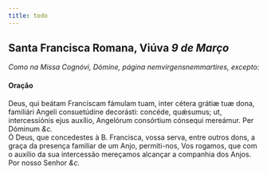 ```yaml
---
title: todo
---
```

<h2 class="text-center">Santa Francisca Romana, Viúva <em>9 de Março</em></h2>

<em>Como na Missa Cognóvi, Dómine, página nemvirgensnemmartires, excepto:</em>

<h4 class="text-center">Oração</h4>
<div class="container-fluid">
<div class="row">
<div class="dropcap text-justify">
Deus, qui beátam Francíscam fámulam tuam, inter cétera grátiæ tuæ dona, familiári Angeli consuetúdine decorásti: concéde, quǽsumus; ut, intercessiónis ejus auxílio, Angelórum consórtium cónsequi mereámur. Per Dóminum <em>&c.</em>
</div>
<div class="dropcap text-justify">
Ó Deus, que concedestes à B. Francisca, vossa serva, entre outros dons, a graça da presença familiar de um Anjo, permiti-nos, Vos rogamos, que com o auxílio da sua intercessão mereçamos alcançar a companhia dos Anjos. Por nosso Senhor <em>&c.</em>
</div>
</div>
</div>